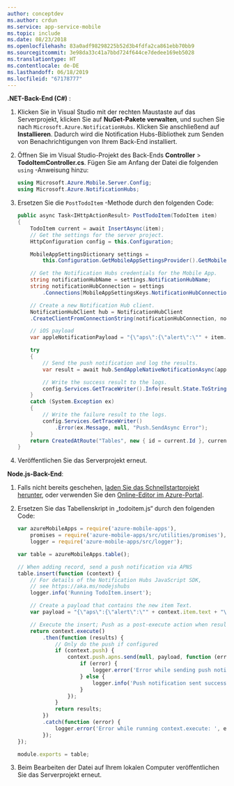 ```yaml
---
author: conceptdev
ms.author: crdun
ms.service: app-service-mobile
ms.topic: include
ms.date: 08/23/2018
ms.openlocfilehash: 83a0adf98298225b52d3b4fdfa2ca861ebb70bb9
ms.sourcegitcommit: 3e98da33c41a7bbd724f644ce7dedee169eb5028
ms.translationtype: HT
ms.contentlocale: de-DE
ms.lasthandoff: 06/18/2019
ms.locfileid: "67178777"
---
```

**.NET-Back-End (C#)** :
  
1. Klicken Sie in Visual Studio mit der rechten Maustaste auf das Serverprojekt, klicken Sie auf **NuGet-Pakete verwalten**, und suchen Sie nach `Microsoft.Azure.NotificationHubs`. Klicken Sie anschließend auf **Installieren**. Dadurch wird die Notification Hubs-Bibliothek zum Senden von Benachrichtigungen von Ihrem Back-End installiert.
2. Öffnen Sie im Visual Studio-Projekt des Back-Ends **Controller** > **TodoItemController.cs**. Fügen Sie am Anfang der Datei die folgenden `using` -Anweisung hinzu:

    ```csharp
    using Microsoft.Azure.Mobile.Server.Config;
    using Microsoft.Azure.NotificationHubs;
    ```

3. Ersetzen Sie die `PostTodoItem` -Methode durch den folgenden Code:  

    ```csharp
    public async Task<IHttpActionResult> PostTodoItem(TodoItem item)
    {
        TodoItem current = await InsertAsync(item);
        // Get the settings for the server project.
        HttpConfiguration config = this.Configuration;

        MobileAppSettingsDictionary settings = 
            this.Configuration.GetMobileAppSettingsProvider().GetMobileAppSettings();

        // Get the Notification Hubs credentials for the Mobile App.
        string notificationHubName = settings.NotificationHubName;
        string notificationHubConnection = settings
            .Connections[MobileAppSettingsKeys.NotificationHubConnectionString].ConnectionString;

        // Create a new Notification Hub client.
        NotificationHubClient hub = NotificationHubClient
        .CreateClientFromConnectionString(notificationHubConnection, notificationHubName);

        // iOS payload
        var appleNotificationPayload = "{\"aps\":{\"alert\":\"" + item.Text + "\"}}";

        try
        {
            // Send the push notification and log the results.
            var result = await hub.SendAppleNativeNotificationAsync(appleNotificationPayload);

            // Write the success result to the logs.
            config.Services.GetTraceWriter().Info(result.State.ToString());
        }
        catch (System.Exception ex)
        {
            // Write the failure result to the logs.
            config.Services.GetTraceWriter()
                .Error(ex.Message, null, "Push.SendAsync Error");
        }
        return CreatedAtRoute("Tables", new { id = current.Id }, current);
    }
    ```

4. Veröffentlichen Sie das Serverprojekt erneut.

**Node.js-Back-End**:

1. Falls nicht bereits geschehen, [laden Sie das Schnellstartprojekt herunter](../articles/app-service-mobile/app-service-mobile-node-backend-how-to-use-server-sdk.md#download-quickstart), oder verwenden Sie den [Online-Editor im Azure-Portal](../articles/app-service-mobile/app-service-mobile-node-backend-how-to-use-server-sdk.md#online-editor).    

2. Ersetzen Sie das Tabellenskript in „todoitem.js“ durch den folgenden Code:

    ```javascript
    var azureMobileApps = require('azure-mobile-apps'),
        promises = require('azure-mobile-apps/src/utilities/promises'),
        logger = require('azure-mobile-apps/src/logger');

    var table = azureMobileApps.table();

    // When adding record, send a push notification via APNS
    table.insert(function (context) {
        // For details of the Notification Hubs JavaScript SDK, 
        // see https://aka.ms/nodejshubs
        logger.info('Running TodoItem.insert');

        // Create a payload that contains the new item Text.
        var payload = "{\"aps\":{\"alert\":\"" + context.item.text + "\"}}";

        // Execute the insert; Push as a post-execute action when results are returned as a Promise.
        return context.execute()
            .then(function (results) {
                // Only do the push if configured
                if (context.push) {
                    context.push.apns.send(null, payload, function (error) {
                        if (error) {
                            logger.error('Error while sending push notification: ', error);
                        } else {
                            logger.info('Push notification sent successfully!');
                        }
                    });
                }
                return results;
            })
            .catch(function (error) {
                logger.error('Error while running context.execute: ', error);
            });
    });

    module.exports = table;
    ```

3. Beim Bearbeiten der Datei auf Ihrem lokalen Computer veröffentlichen Sie das Serverprojekt erneut.
